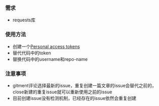 ### 需求

- requests库

### 使用方法

- 创建一个[Personal access tokens](https://github.com/settings/tokens)
- 替代代码中的token
- 替换代码中的username和repo-name

### 注意事项

- gitment评论选择最新的issue，重复创建一篇文章的issue会替代之前的，close新建的重复issue就可以重新使用之前的issue
- 目前创建issue没有检测机制，已经存在的issue依然会重复创建